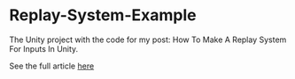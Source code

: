 # Replay-System-Example

The Unity project with the code for my post: How To Make A Replay System For Inputs In Unity.

See the full article [here](https://giannisakritidis.com/blog/Input-Replay-System/)
